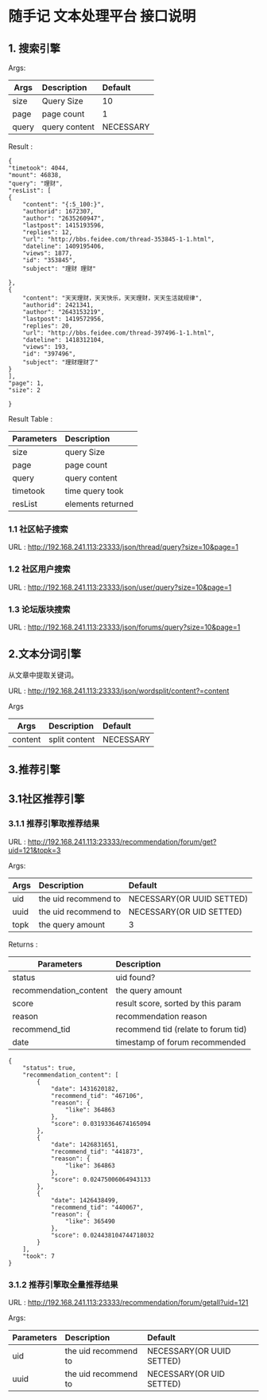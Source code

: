 # 随手记 文本处理平台 接口说明


## 1. 搜索引擎

Args:

| Args          | Description    | Default   |
| ------------- | :------------- | :-----    |
| size          | Query Size     | 10        |
| page          | page count     | 1         |
| query         | query content  | NECESSARY |


Result :

	{
	"timetook": 4044,
	"mount": 46838,
	"query": "理财",
	"resList": [
	{
		"content": "{:5_100:}",
		"authorid": 1672307,
		"author": "2635260947",
		"lastpost": 1415193596,
		"replies": 12,
		"url": "http://bbs.feidee.com/thread-353845-1-1.html",
		"dateline": 1409195406,
		"views": 1877,
		"id": "353845",
		"subject": "理财 理财"
	
	},
	{
		"content": "天天理财，天天快乐，天天理财，天天生活就规律",
		"authorid": 2421341,
		"author": "2643153219",
		"lastpost": 1419572956,
		"replies": 20,
		"url": "http://bbs.feidee.com/thread-397496-1-1.html",
		"dateline": 1418312104,
		"views": 193,
		"id": "397496",
		"subject": "理财理财了"
	}
	],
	"page": 1,
	"size": 2
	
	}

Result Table :

| Parameters    | Description       |
| ------------- | :-------------    |
| size          | query Size        |
| page          | page count        |
| query         | query content     |
| timetook      | time query took   |
| resList       | elements returned |





### 1.1 社区帖子搜索

URL :  http://192.168.241.113:23333/json/thread/query?size=10&page=1

### 1.2 社区用户搜索

URL :  http://192.168.241.113:23333/json/user/query?size=10&page=1


### 1.3 论坛版块搜索

URL :  http://192.168.241.113:23333/json/forums/query?size=10&page=1




## 2.文本分词引擎

从文章中提取关键词。

URL :  http://192.168.241.113:23333/json/wordsplit/content?=content

Args

| Args          | Description    | Default   |
| ------------- | :------------- | :-----    |
| content       | split content  | NECESSARY |


## 3.推荐引擎

## 3.1社区推荐引擎

### 3.1.1 推荐引擎取推荐结果

URL :  http://192.168.241.113:23333/recommendation/forum/get?uid=121&topk=3


Args:

| Args          | Description          | Default                   |
| ------------- | :-------------       | :--------------           |
| uid           | the uid recommend to | NECESSARY(OR UUID SETTED) |
| uuid          | the uid recommend to | NECESSARY(OR UID SETTED)  |
| topk          | the query amount     | 3                         |


Returns :


| Parameters             | Description                         |
| -------------          | :-------------                      |
| status                 | uid found?                          |
| recommendation_content | the query amount                    |
| score                  | result score, sorted by this param  |
| reason                 | recommendation reason               |
| recommend_tid          | recommend tid (relate to forum tid) |
| date                   | timestamp of forum recommended      |


	{
	    "status": true,
	    "recommendation_content": [
	        {
	            "date": 1431620182,
	            "recommend_tid": "467106",
	            "reason": {
	                "like": 364863
	            },
	            "score": 0.03193364674165094
	        },
	        {
	            "date": 1426831651,
	            "recommend_tid": "441873",
	            "reason": {
	                "like": 364863
	            },
	            "score": 0.02475006064943133
	        },
	        {
	            "date": 1426438499,
	            "recommend_tid": "440067",
	            "reason": {
	                "like": 365490
	            },
	            "score": 0.024438104744718032
	        }
	    ],
	    "took": 7
	}




### 3.1.2 推荐引擎取全量推荐结果

URL :  http://192.168.241.113:23333/recommendation/forum/getall?uid=121

Args:

| Parameters    | Description          | Default                   |
| ------------- | :-------------       | :--------------           |
| uid           | the uid recommend to | NECESSARY(OR UUID SETTED) |
| uuid          | the uid recommend to | NECESSARY(OR UID SETTED)  |
